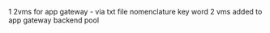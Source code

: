 1 2vms for app gateway - via txt file nomenclature key word
2 vms added to app gateway backend pool
